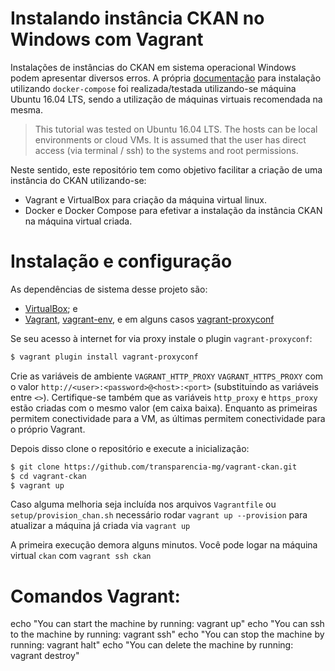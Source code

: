 # Instalando instância CKAN no Windows com Vagrant

Instalações de instâncias do CKAN em sistema operacional Windows podem apresentar diversos erros.
A própria [documentação](https://docs.ckan.org/en/2.9/maintaining/installing/install-from-docker-compose.html#environment) para instalação utilizando `docker-compose` foi realizada/testada utilizando-se máquina Ubuntu 16.04 LTS, sendo a utilização de máquinas virtuais recomendada na mesma.

> This tutorial was tested on Ubuntu 16.04 LTS. The hosts can be local environments or cloud VMs. It is assumed that the user has direct access (via terminal / ssh) to the systems and root permissions.

Neste sentido, este repositório tem como objetivo facilitar a criação de uma instância do CKAN utilizando-se:

- Vagrant e VirtualBox para criação da máquina virtual linux.
- Docker e Docker Compose para efetivar a instalação da instância CKAN na máquina virtual criada.

# Instalação e configuração

As dependências de sistema desse projeto são:

- [VirtualBox](https://www.virtualbox.org/); e
- [Vagrant](https://www.vagrantup.com/), [vagrant-env](https://github.com/gosuri/vagrant-env), e em alguns casos [vagrant-proxyconf](https://github.com/tmatilai/vagrant-proxyconf)

Se seu acesso à internet for via proxy instale o plugin `vagrant-proxyconf`:

```bash
$ vagrant plugin install vagrant-proxyconf
```

Crie as variáveis de ambiente `VAGRANT_HTTP_PROXY` `VAGRANT_HTTPS_PROXY` com o valor `http://<user>:<password>@<host>:<port>` (substituindo as variáveis entre `<>`). 
Certifique-se também que as variáveis `http_proxy` e `https_proxy` estão criadas com o mesmo valor (em caixa baixa). 
Enquanto as primeiras permitem conectividade para a VM, as últimas permitem conectividade para o próprio Vagrant.

Depois disso clone o repositório e execute a inicialização:

```bash
$ git clone https://github.com/transparencia-mg/vagrant-ckan.git
$ cd vagrant-ckan
$ vagrant up
```

Caso alguma melhoria seja incluída nos arquivos `Vagrantfile` ou `setup/provision_chan.sh` necessário rodar `vagrant up --provision` para atualizar a máquina já criada via `vagrant up`

A primeira execução demora alguns minutos. Você pode logar na máquina virtual `ckan` com `vagrant ssh ckan`

# Comandos Vagrant:

echo "You can start the machine by running: vagrant up"
echo "You can ssh to the machine by running: vagrant ssh"
echo "You can stop the machine by running: vagrant halt"
echo "You can delete the machine by running: vagrant destroy"

